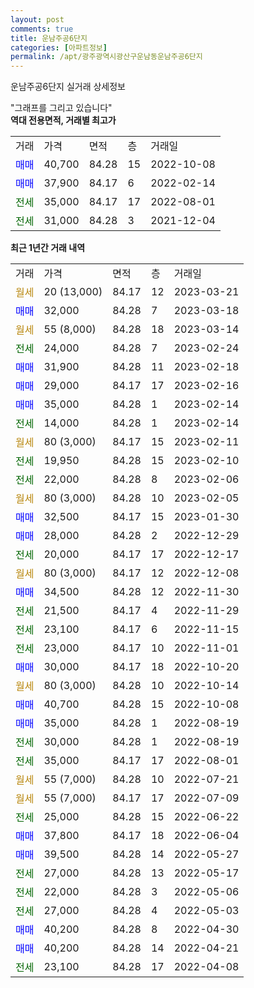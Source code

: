 ```yaml
---
layout: post
comments: true
title: 운남주공6단지
categories: [아파트정보]
permalink: /apt/광주광역시광산구운남동운남주공6단지
---
```


운남주공6단지 실거래 상세정보

<script type="text/javascript">
  google.charts.load('current', {'packages':['line', 'corechart']});
  google.charts.setOnLoadCallback(drawChart);

  function drawChart() {
    var data = new google.visualization.DataTable();
    data.addColumn('date', '거래일');
    data.addColumn('number', "매매");
    data.addColumn('number', "전세");
    data.addColumn('number', "전매");

    data.addRows([[new Date(Date.parse("2023-03-21")), null, null, null], [new Date(Date.parse("2023-03-18")), 32000, null, null], [new Date(Date.parse("2023-03-14")), null, null, null], [new Date(Date.parse("2023-02-24")), null, 24000, null], [new Date(Date.parse("2023-02-18")), 31900, null, null], [new Date(Date.parse("2023-02-16")), 29000, null, null], [new Date(Date.parse("2023-02-14")), 35000, null, null], [new Date(Date.parse("2023-02-14")), null, 14000, null], [new Date(Date.parse("2023-02-11")), null, null, null], [new Date(Date.parse("2023-02-10")), null, 19950, null], [new Date(Date.parse("2023-02-06")), null, 22000, null], [new Date(Date.parse("2023-02-05")), null, null, null], [new Date(Date.parse("2023-01-30")), 32500, null, null], [new Date(Date.parse("2022-12-29")), 28000, null, null], [new Date(Date.parse("2022-12-17")), null, 20000, null], [new Date(Date.parse("2022-12-08")), null, null, null], [new Date(Date.parse("2022-11-30")), 34500, null, null], [new Date(Date.parse("2022-11-29")), null, 21500, null], [new Date(Date.parse("2022-11-15")), null, 23100, null], [new Date(Date.parse("2022-11-01")), null, 23000, null], [new Date(Date.parse("2022-10-20")), 30000, null, null], [new Date(Date.parse("2022-10-14")), null, null, null], [new Date(Date.parse("2022-10-08")), 40700, null, null], [new Date(Date.parse("2022-08-19")), 35000, null, null], [new Date(Date.parse("2022-08-19")), null, 30000, null], [new Date(Date.parse("2022-08-01")), null, 35000, null], [new Date(Date.parse("2022-07-21")), null, null, null], [new Date(Date.parse("2022-07-09")), null, null, null], [new Date(Date.parse("2022-06-22")), null, 25000, null], [new Date(Date.parse("2022-06-04")), 37800, null, null], [new Date(Date.parse("2022-05-27")), 39500, null, null], [new Date(Date.parse("2022-05-17")), null, 27000, null], [new Date(Date.parse("2022-05-06")), null, 22000, null], [new Date(Date.parse("2022-05-03")), null, 27000, null], [new Date(Date.parse("2022-04-30")), 40200, null, null], [new Date(Date.parse("2022-04-21")), 40200, null, null], [new Date(Date.parse("2022-04-08")), null, 23100, null]]);

    var options = {
      hAxis: {
        format: 'yyyy/MM/dd'
      },    
      lineWidth: 0,
      pointsVisible: true,    
      title: '최근 1년간 유형별 실거래가 분포',
      legend: { position: 'bottom' }
    };

    var formatter = new google.visualization.NumberFormat({pattern:'###,###'} );
    formatter.format(data, 1);
    formatter.format(data, 2);
    
    setTimeout(function() {
        var chart = new google.visualization.LineChart(document.getElementById('columnchart_material'));
        chart.draw(data, (options));
        document.getElementById('loading').style.display = 'none';
    }, 200);
  }
</script>


<div id="loading" style="z-index:20; display: block; margin-left: 0px">"그래프를 그리고 있습니다"</div>
<div id="columnchart_material" style="width: 95%; margin-left: 0px; display: block"></div>
<!-- contents start -->
<b>역대 전용면적, 거래별 최고가</b>
<table class="sortable">
    <tr>
      <td>거래</td>
      <td>가격</td>
      <td>면적</td>
      <td>층</td>
      <td>거래일</td>
    </tr>
        <tr>
          <td><a style="color: blue">매매</a></td>
          <td>40,700</td>
          <td>84.28</td>
          <td>15</td>
          <td>2022-10-08</td>
        </tr>            <tr>
          <td><a style="color: blue">매매</a></td>
          <td>37,900</td>
          <td>84.17</td>
          <td>6</td>
          <td>2022-02-14</td>
        </tr>        
        <tr>
              <td><a style="color: darkgreen">전세</a></td>
              <td>35,000</td>
              <td>84.17</td>
              <td>17</td>
              <td>2022-08-01</td>
            </tr>            <tr>
              <td><a style="color: darkgreen">전세</a></td>
              <td>31,000</td>
              <td>84.28</td>
              <td>3</td>
              <td>2021-12-04</td>
            </tr>        
    
</table>

<b>최근 1년간 거래 내역</b>

<table class="sortable">
    <tr>
      <td>거래</td>
      <td>가격</td>
      <td>면적</td>
      <td>층</td>
      <td>거래일</td>
    </tr>
    <tr>
      <td><a style="color: darkgoldenrod">월세</a></td>
      <td>20 (13,000)</td>
      <td>84.17</td>
      <td>12</td>
      <td>2023-03-21</td>
    </tr>          <tr>
      <td><a style="color: blue">매매</a></td>
      <td>32,000</td>
      <td>84.28</td>
      <td>7</td>
      <td>2023-03-18</td>
    </tr>          <tr>
      <td><a style="color: darkgoldenrod">월세</a></td>
      <td>55 (8,000)</td>
      <td>84.28</td>
      <td>18</td>
      <td>2023-03-14</td>
    </tr>          <tr>
      <td><a style="color: darkgreen">전세</a></td>
      <td>24,000</td>
      <td>84.28</td>
      <td>7</td>
      <td>2023-02-24</td>
    </tr>          <tr>
      <td><a style="color: blue">매매</a></td>
      <td>31,900</td>
      <td>84.28</td>
      <td>11</td>
      <td>2023-02-18</td>
    </tr>          <tr>
      <td><a style="color: blue">매매</a></td>
      <td>29,000</td>
      <td>84.17</td>
      <td>17</td>
      <td>2023-02-16</td>
    </tr>          <tr>
      <td><a style="color: blue">매매</a></td>
      <td>35,000</td>
      <td>84.28</td>
      <td>1</td>
      <td>2023-02-14</td>
    </tr>          <tr>
      <td><a style="color: darkgreen">전세</a></td>
      <td>14,000</td>
      <td>84.28</td>
      <td>1</td>
      <td>2023-02-14</td>
    </tr>          <tr>
      <td><a style="color: darkgoldenrod">월세</a></td>
      <td>80 (3,000)</td>
      <td>84.17</td>
      <td>15</td>
      <td>2023-02-11</td>
    </tr>          <tr>
      <td><a style="color: darkgreen">전세</a></td>
      <td>19,950</td>
      <td>84.28</td>
      <td>15</td>
      <td>2023-02-10</td>
    </tr>          <tr>
      <td><a style="color: darkgreen">전세</a></td>
      <td>22,000</td>
      <td>84.28</td>
      <td>8</td>
      <td>2023-02-06</td>
    </tr>          <tr>
      <td><a style="color: darkgoldenrod">월세</a></td>
      <td>80 (3,000)</td>
      <td>84.28</td>
      <td>10</td>
      <td>2023-02-05</td>
    </tr>          <tr>
      <td><a style="color: blue">매매</a></td>
      <td>32,500</td>
      <td>84.17</td>
      <td>15</td>
      <td>2023-01-30</td>
    </tr>          <tr>
      <td><a style="color: blue">매매</a></td>
      <td>28,000</td>
      <td>84.28</td>
      <td>2</td>
      <td>2022-12-29</td>
    </tr>          <tr>
      <td><a style="color: darkgreen">전세</a></td>
      <td>20,000</td>
      <td>84.17</td>
      <td>17</td>
      <td>2022-12-17</td>
    </tr>          <tr>
      <td><a style="color: darkgoldenrod">월세</a></td>
      <td>80 (3,000)</td>
      <td>84.17</td>
      <td>12</td>
      <td>2022-12-08</td>
    </tr>          <tr>
      <td><a style="color: blue">매매</a></td>
      <td>34,500</td>
      <td>84.28</td>
      <td>12</td>
      <td>2022-11-30</td>
    </tr>          <tr>
      <td><a style="color: darkgreen">전세</a></td>
      <td>21,500</td>
      <td>84.17</td>
      <td>4</td>
      <td>2022-11-29</td>
    </tr>          <tr>
      <td><a style="color: darkgreen">전세</a></td>
      <td>23,100</td>
      <td>84.17</td>
      <td>6</td>
      <td>2022-11-15</td>
    </tr>          <tr>
      <td><a style="color: darkgreen">전세</a></td>
      <td>23,000</td>
      <td>84.17</td>
      <td>10</td>
      <td>2022-11-01</td>
    </tr>          <tr>
      <td><a style="color: blue">매매</a></td>
      <td>30,000</td>
      <td>84.17</td>
      <td>18</td>
      <td>2022-10-20</td>
    </tr>          <tr>
      <td><a style="color: darkgoldenrod">월세</a></td>
      <td>80 (3,000)</td>
      <td>84.28</td>
      <td>10</td>
      <td>2022-10-14</td>
    </tr>          <tr>
      <td><a style="color: blue">매매</a></td>
      <td>40,700</td>
      <td>84.28</td>
      <td>15</td>
      <td>2022-10-08</td>
    </tr>          <tr>
      <td><a style="color: blue">매매</a></td>
      <td>35,000</td>
      <td>84.28</td>
      <td>1</td>
      <td>2022-08-19</td>
    </tr>          <tr>
      <td><a style="color: darkgreen">전세</a></td>
      <td>30,000</td>
      <td>84.28</td>
      <td>1</td>
      <td>2022-08-19</td>
    </tr>          <tr>
      <td><a style="color: darkgreen">전세</a></td>
      <td>35,000</td>
      <td>84.17</td>
      <td>17</td>
      <td>2022-08-01</td>
    </tr>          <tr>
      <td><a style="color: darkgoldenrod">월세</a></td>
      <td>55 (7,000)</td>
      <td>84.28</td>
      <td>10</td>
      <td>2022-07-21</td>
    </tr>          <tr>
      <td><a style="color: darkgoldenrod">월세</a></td>
      <td>55 (7,000)</td>
      <td>84.17</td>
      <td>17</td>
      <td>2022-07-09</td>
    </tr>          <tr>
      <td><a style="color: darkgreen">전세</a></td>
      <td>25,000</td>
      <td>84.28</td>
      <td>15</td>
      <td>2022-06-22</td>
    </tr>          <tr>
      <td><a style="color: blue">매매</a></td>
      <td>37,800</td>
      <td>84.17</td>
      <td>18</td>
      <td>2022-06-04</td>
    </tr>          <tr>
      <td><a style="color: blue">매매</a></td>
      <td>39,500</td>
      <td>84.28</td>
      <td>14</td>
      <td>2022-05-27</td>
    </tr>          <tr>
      <td><a style="color: darkgreen">전세</a></td>
      <td>27,000</td>
      <td>84.28</td>
      <td>13</td>
      <td>2022-05-17</td>
    </tr>          <tr>
      <td><a style="color: darkgreen">전세</a></td>
      <td>22,000</td>
      <td>84.28</td>
      <td>3</td>
      <td>2022-05-06</td>
    </tr>          <tr>
      <td><a style="color: darkgreen">전세</a></td>
      <td>27,000</td>
      <td>84.28</td>
      <td>4</td>
      <td>2022-05-03</td>
    </tr>          <tr>
      <td><a style="color: blue">매매</a></td>
      <td>40,200</td>
      <td>84.28</td>
      <td>8</td>
      <td>2022-04-30</td>
    </tr>          <tr>
      <td><a style="color: blue">매매</a></td>
      <td>40,200</td>
      <td>84.28</td>
      <td>14</td>
      <td>2022-04-21</td>
    </tr>          <tr>
      <td><a style="color: darkgreen">전세</a></td>
      <td>23,100</td>
      <td>84.28</td>
      <td>17</td>
      <td>2022-04-08</td>
    </tr>      </table>
<!-- contents end -->    

